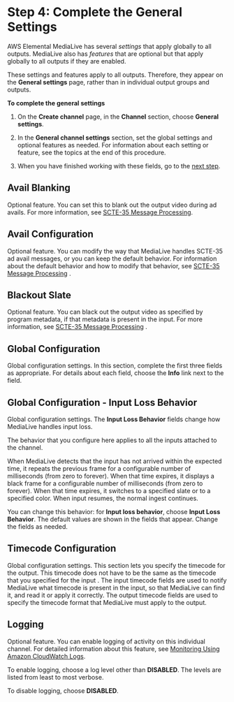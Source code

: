 # Step 4: Complete the General Settings<a name="creating-a-channel-step3"></a>

AWS Elemental MediaLive has several *settings* that apply globally to all outputs\. MediaLive also has *features* that are optional but that apply globally to all outputs if they are enabled\.

These settings and features apply to all outputs\. Therefore, they appear on the **General settings** page, rather than in individual output groups and outputs\. 

**To complete the general settings**

1. On the **Create channel** page, in the **Channel** section, choose **General settings**\.

1. In the **General channel settings** section, set the global settings and optional features as needed\. For information about each setting or feature, see the topics at the end of this procedure\. 

1. When you have finished working with these fields, go to the [next step](creating-a-channel-step4.md)\.

## Avail Blanking<a name="avail-blanking"></a>

Optional feature\. You can set this to blank out the output video during ad avails\. For more information, see [SCTE\-35 Message Processing](scte-35-message-processing.md)\.

## Avail Configuration<a name="scte35-handling"></a>

Optional feature\. You can modify the way that MediaLive handles SCTE\-35 ad avail messages, or you can keep the default behavior\. For information about the default behavior and how to modify that behavior, see [SCTE\-35 Message Processing](scte-35-message-processing.md) \.

## Blackout Slate<a name="blackout-slate"></a>

Optional feature\. You can black out the output video as specified by program metadata, if that metadata is present in the input\. For more information, see [SCTE\-35 Message Processing](scte-35-message-processing.md) \.

## Global Configuration<a name="global-channel-settings"></a>

Global configuration settings\. In this section, complete the first three fields as appropriate\. For details about each field, choose the **Info** link next to the field\. 

## Global Configuration \- Input Loss Behavior<a name="input-loss-behavior"></a>

Global configuration settings\. The **Input Loss Behavior** fields change how MediaLive handles input loss\. 

The behavior that you configure here applies to all the inputs attached to the channel\.

When MediaLive detects that the input has not arrived within the expected time, it repeats the previous frame for a configurable number of milliseconds \(from zero to forever\)\. When that time expires, it displays a black frame for a configurable number of milliseconds \(from zero to forever\)\. When that time expires, it switches to a specified slate or to a specified color\. When input resumes, the normal ingest continues\. 

You can change this behavior: for **Input loss behavior**, choose **Input Loss Behavior**\. The default values are shown in the fields that appear\. Change the fields as needed\. 

## Timecode Configuration<a name="timecode-config"></a>

Global configuration settings\. This section lets you specify the timecode for the output\. This timecode does not have to be the same as the timecode that you specified for the input \. The input timecode fields are used to notify MediaLive what timecode is present in the input, so that MediaLive can find it, and read it or apply it correctly\. The output timecode fields are used to specify the timecode format that MediaLive must apply to the output\.

## Logging<a name="channel-logging"></a>

Optional feature\. You can enable logging of activity on this individual channel\. For detailed information about this feature, see [Monitoring Using Amazon CloudWatch Logs](monitoring-with-logs.md)\.

To enable logging, choose a log level other than **DISABLED**\. The levels are listed from least to most verbose\. 

To disable logging, choose **DISABLED**\.